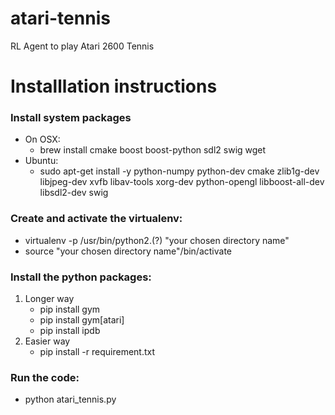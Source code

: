 # atari-tennis
RL Agent to play Atari 2600 Tennis

# Installlation instructions 

### Install system packages
- On OSX: 
	- brew install cmake boost boost-python sdl2 swig wget
- Ubuntu:
	- sudo apt-get install -y python-numpy python-dev cmake zlib1g-dev libjpeg-dev xvfb libav-tools xorg-dev python-opengl libboost-all-dev libsdl2-dev swig

### Create and activate the virtualenv:
- virtualenv -p /usr/bin/python2.(?) "your chosen directory name"
- source "your chosen directory name"/bin/activate

### Install the python packages:
1. Longer way	
	- pip install gym
	- pip install gym[atari]
	- pip install ipdb
2. Easier way 
	- pip install -r requirement.txt

### Run the code:
- python atari_tennis.py
